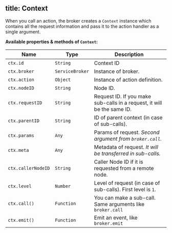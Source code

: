 title: Context
---
When you call an action, the broker creates a `Context` instance which contains all the request information and pass it to the action handler as a single argument.

**Available properties & methods of `Context`:**

| Name | Type |  Description |
| ------- | ----- | ------- |
| `ctx.id` | `String` | Context ID |
| `ctx.broker` | `ServiceBroker` | Instance of broker. |
| `ctx.action` | `Object` | Instance of action definition. |
| `ctx.nodeID` | `String` | Node ID. |
| `ctx.requestID` | `String` | Request ID. If you make sub-calls in a request, it will be the same ID. |
| `ctx.parentID` | `String` | ID of parent context (in case of sub-calls). |
| `ctx.params` | `Any` | Params of request. *Second argument from `broker.call`.* |
| `ctx.meta` | `Any` | Metadata of request. *It will be transferred in sub-calls.* |
| `ctx.callerNodeID` | `String` | Caller Node ID if it is requested from a remote node. |
| `ctx.level` | `Number` | Level of request (in case of sub-calls). First level is `1`. |
| `ctx.call()` | `Function` | You can make a sub-call. Same arguments like `broker.call` |
| `ctx.emit()` | `Function` | Emit an event, like `broker.emit` |
